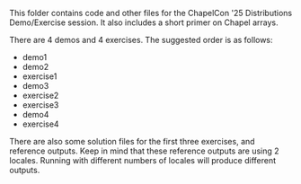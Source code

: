 This folder contains code and other files for the ChapelCon '25 Distributions Demo/Exercise session. 
It also includes a short primer on Chapel arrays.

There are 4 demos and 4 exercises. The suggested order is as follows:
- demo1
- demo2
- exercise1
- demo3
- exercise2
- exercise3
- demo4
- exercise4

There are also some solution files for the first three exercises, and reference outputs. 
Keep in mind that these reference outputs are using 2 locales. Running with different 
numbers of locales will produce different outputs.
